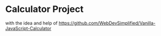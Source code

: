 # Calculator Project

with the idea and help of <https://github.com/WebDevSimplified/Vanilla-JavaScript-Calculator>
